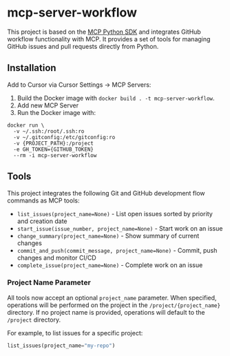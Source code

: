 # mcp-server-workflow

This project is based on the [MCP Python SDK](https://github.com/modelcontextprotocol/python-sdk) and integrates GitHub workflow functionality with MCP. It provides a set of tools for managing GitHub issues and pull requests directly from Python.

## Installation

Add to Cursor via Cursor Settings -> MCP Servers:

1. Build the Docker image with `docker build . -t mcp-server-workflow`.
2. Add new MCP Server
3. Run the Docker image with:

```
docker run \
  -v ~/.ssh:/root/.ssh:ro
  -v ~/.gitconfig:/etc/gitconfig:ro
  -v {PROJECT_PATH}:/project
  -e GH_TOKEN={GITHUB_TOKEN}
  --rm -i mcp-server-workflow
```

## Tools

This project integrates the following Git and GitHub development flow commands as MCP tools:

- `list_issues(project_name=None)` - List open issues sorted by priority and creation date
- `start_issue(issue_number, project_name=None)` - Start work on an issue
- `change_summary(project_name=None)` - Show summary of current changes
- `commit_and_push(commit_message, project_name=None)` - Commit, push changes and monitor CI/CD
- `complete_issue(project_name=None)` - Complete work on an issue

### Project Name Parameter

All tools now accept an optional `project_name` parameter. When specified, operations will be performed on the project in the `/project/{project_name}` directory. If no project name is provided, operations will default to the `/project` directory.

For example, to list issues for a specific project:
```python
list_issues(project_name="my-repo")
```
